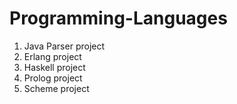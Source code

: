 # Programming-Languages

1. Java Parser project
2. Erlang project
3. Haskell project
4. Prolog project
5. Scheme project

